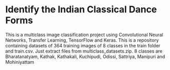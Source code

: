 # Identify the Indian Classical Dance Forms
This is a multiclass image classification project using Convolutional Neural Networks, Transfer Learning, TensorFlow and Keras.
This is a repository containing datasets of 364 training images of 8 classes in the train folder and train.csv.
Just extract files from multiclass_datasets.zip.
8 classes are 
Bharatanatyam,
Kathak,
Kathakali,
Kuchipudi,
Odissi,
Sattriya,
Manipuri and
Mohiniyattam


